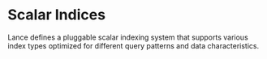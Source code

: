 # Scalar Indices

Lance defines a pluggable scalar indexing system that supports various index types
optimized for different query patterns and data characteristics.
